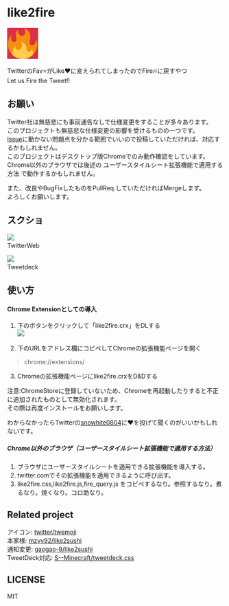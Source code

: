 # like2fire
![icon](icon.png)

TwitterのFav:star:がLike:heart:に変えられてしまったのでFire:fire:に戻すやつ  
Let us Fire the Tweet!!

## お願い
Twitter社は無慈悲にも事前通告なしで仕様変更をすることが多々あります。  
このプロジェクトも無慈悲な仕様変更の影響を受けるものの一つです。  
[Issue](https://github.com/snowhite0804/like2fire/issues)に動かない問題点を分かる範囲でいいので投稿していただければ、対応するかもしれません。  
このプロジェクトはデスクトップ版Chromeでのみ動作確認をしています。  
Chrome以外のブラウザでは後述の ユーザースタイルシート拡張機能で適用する方法 で動作するかもしれません。  

また、改良やBugFixしたものをPullReq.していただければMergeします。  
よろしくお願いします。

## スクショ
<a href="https://twitter.com/snowhite0804/status/661902660434567170"><img src="https://pbs.twimg.com/media/CS-M9fxVAAIyb07.png:orig"></a>  
TwitterWeb  

<a href="https://twitter.com/snowhite0804/status/662074352511283200"><img src="http://pbs.twimg.com/media/CTApHVZUAAAU70R.png:orig"></a>  
Tweetdeck

## 使い方

#### Chrome Extensionとしての導入

1. 下のボタンをクリックして「like2fire.crx」をDLする  
<a href="https://github.com/snowhite0804/like2fire/raw/master/like2fire.crx"><img src="https://img.shields.io/badge/like2fire-Download%20v0.5-red.svg"></a>  

2. 下のURLをアドレス欄にコピペしてChromeの拡張機能ページを開く  
>chrome://extensions/  

3. Chromeの拡張機能ページにlike2fire.crxをD&Dする  

注意:ChromeStoreに登録していないため、Chromeを再起動したりすると不正に追加されたものとして無効化されます。  
その際は再度インストールをお願いします。


わからなかったらTwitterの[snowhite0804](https://twitter.com/snowhite0804)に:heart:を投げて聞くのがいいかもしれないです。

##### Chrome以外のブラウザ（ユーザースタイルシート拡張機能で適用する方法）

1. ブラウザにユーザースタイルシートを適用できる拡張機能を導入する。
2. twitter.comでその拡張機能を適用できるように呼び出す。
3. like2fire.css,like2fire.js,fire_query.js をコピペするなり。参照するなり。煮るなり。焼くなり。コロ助なり。

## Related project

アイコン: [twitter/twemoji](https://github.com/twitter/twemoji)  
本家様: [mzyy92/like2sushi](https://github.com/mzyy94/like2sushi)  
通知変更: [gaogao-9/like2sushi](https://github.com/gaogao-9/like2sushi)  
TweetDeck対応: [S--Minecraft/tweetdeck.css](https://gist.github.com/S--Minecraft/a51dc7429171cbf029c6)

## LICENSE

MIT
